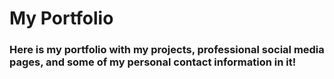 # My Portfolio


### Here is my portfolio with my projects, professional social media pages, and some of my personal contact information in it!